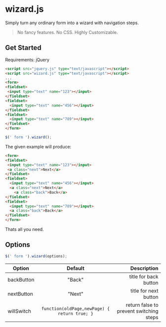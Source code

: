 wizard.js
=========

Simply turn any ordinary form into a wizard with navigation steps.<br/>
> No fancy features. No CSS. Highly Customizable.

## Get Started

Requirements: jQuery

```html
<script src="jquery.js" type="text/javascript"></script>
<script src="wizard.js" type="text/javascript"></script>
...
<form>
<fieldset>
 <input type="text" name="123"></input>
</fieldset>
<fieldset>
  <input type="text" name="456"></input>
</fieldset>
<fieldset>
  <input type="text" name="789"></input>
</fieldset>
</form>
```
```js
$(' form ').wizard();
```

The given example will produce:
```html
<form>
<fieldset>
 <input type="text" name="123"></input>
 <a class="next">Next</a>
</fieldset>
<fieldset>
  <input type="text" name="456"></input>
  <a class="next">Next</a>
    <a class="back">Back</a>
</fieldset>
<fieldset>
  <input type="text" name="789"></input>
  <a class="back">Back</a>
</fieldset>
</form>
```

Thats all you need.

## Options
```js
$(' form ').wizard(options);
```

| Option        | Default           | Description  |
| ------------- |:-------------:| -----:|
| backButton     | "Back" | title for back button |
| nextButton      | "Next"      |   title for next button |
| willSwitch | `function(oldPage,newPage) { return true; }`      |   return false to prevent switching steps |
